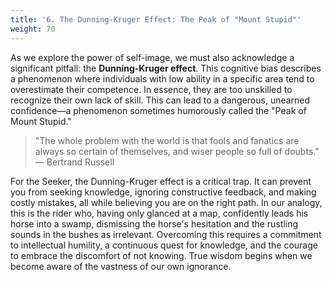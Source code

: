 ```yaml
---
title: '6. The Dunning-Kruger Effect: The Peak of "Mount Stupid"'
weight: 70
---
```


As we explore the power of self-image, we must also acknowledge a significant pitfall: the <strong>Dunning-Kruger effect</strong>. This cognitive bias describes a phenomenon where individuals with low ability in a specific area tend to overestimate their competence. In essence, they are too unskilled to recognize their own lack of skill. This can lead to a dangerous, unearned confidence—a phenomenon sometimes humorously called the "Peak of Mount Stupid."

> "The whole problem with the world is that fools and fanatics are always so certain of themselves, and wiser people so full of doubts."<br>— Bertrand Russell

For the Seeker, the Dunning-Kruger effect is a critical trap. It can prevent you from seeking knowledge, ignoring constructive feedback, and making costly mistakes, all while believing you are on the right path. In our analogy, this is the rider who, having only glanced at a map, confidently leads his horse into a swamp, dismissing the horse's hesitation and the rustling sounds in the bushes as irrelevant. Overcoming this requires a commitment to intellectual humility, a continuous quest for knowledge, and the courage to embrace the discomfort of not knowing. True wisdom begins when we become aware of the vastness of our own ignorance.